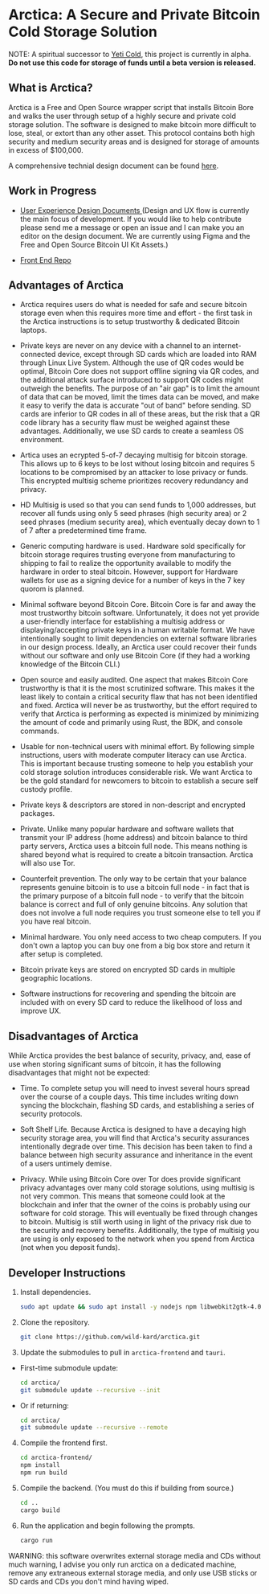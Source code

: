 # Arctica: A Secure and Private Bitcoin Cold Storage Solution

NOTE: A spiritual successor to <a href="https://github.com/JWWeatherman/yeticold">Yeti Cold</a>, this project is currently in alpha. **Do not use this code for storage of funds until a beta version is released.**

## What is Arctica?

Arctica is a Free and Open Source wrapper script that installs Bitcoin Bore and walks the user through setup of a highly secure and private cold storage solution. The software is designed to make bitcoin more difficult to lose, steal, or extort than any other asset. This protocol contains both high security and medium security areas and is designed for storage of amounts in excess of $100,000.

A comprehensive technial design document can be found <a href="https://docs.google.com/document/d/1_RZysHjRNKTzPG_xDWh8-EvLn57AOlBO3d9J-_0bSRQ/edit?usp=sharing">here</a>.

## Work in Progress

- <a href="https://www.figma.com/file/KcE9byRVhSntYcTITn1OvY/Bitcoin-Wallet-UI-Kit-(Arctica)?node-id=3350%3A85090">User Experience Design Documents </a> (Design and UX flow is currently the main focus of development. If you would like to help contribute please send me a message or open an issue and I can make you an editor on the design document. We are currently using Figma and the Free and Open Source Bitcoin UI Kit Assets.)

- <a href="https://github.com/wild-kard/arctica-frontend">Front End Repo</a>

## Advantages of Arctica

 - Arctica requires users do what is needed for safe and secure bitcoin storage even when this requires more time and effort - the first task in the Arctica instructions is to setup trustworthy & dedicated Bitcoin laptops.

 - Private keys are never on any device with a channel to an internet-connected device, except through SD cards which are loaded into RAM through Linux Live System. Although the use of QR codes would be optimal, Bitcoin Core does not support offline signing via QR codes, and the additional attack surface introduced to support QR codes might outweigh the benefits. The purpose of an "air gap" is to limit the amount of data that can be moved, limit the times data can be moved, and make it easy to verify the data is accurate "out of band" before sending. SD cards are inferior to QR codes in all of these areas, but the risk that a QR code library has a security flaw must be weighed against these advantages. Additionally, we use SD cards to create a seamless OS environment.
 - Artica uses an ecrypted 5-of-7 decaying multisig for bitcoin storage. This allows up to 6 keys to be lost without losing bitcoin and requires 5 locations to be compromised by an attacker to lose privacy or funds. This encrypted multisig scheme prioritizes recovery redundancy and privacy.
 - HD Multisig is used so that you can send funds to 1,000 addresses, but recover all funds using only 5 seed phrases (high security area) or 2 seed phrases (medium security area), which eventually decay down to 1 of 7 after a predetermined time frame.
 - Generic computing hardware is used. Hardware sold specifically for bitcoin storage requires trusting everyone from manufacturing to shipping to fail to realize the opportunity available to modify the hardware in order to steal bitcoin. However, support for Hardware wallets for use as a signing device for a number of keys in the 7 key quorom is planned.
 - Minimal software beyond Bitcoin Core. Bitcoin Core is far and away the most trustworthy bitcoin software. Unfortunately, it does not yet provide a user-friendly interface for establishing a multisig address or displaying/accepting private keys in a human writable format. We have intentionally sought to limit dependencies on external software libraries in our design process. Ideally, an Arctica user could recover their funds without our software and only use Bitcoin Core (if they had a working knowledge of the Bitcoin CLI.)
 - Open source and easily audited. One aspect that makes Bitcoin Core trustworthy is that it is the most scrutinized software. This makes it the least likely to contain a critical security flaw that has not been identified and fixed. Arctica will never be as trustworthy, but the effort required to verify that Arctica is performing as expected is minimized by minimizing the amount of code and primarily using Rust, the BDK, and console commands.
 - Usable for non-technical users with minimal effort. By following simple instructions, users with moderate computer literacy can use Arctica. This is important because trusting someone to help you establish your cold storage solution introduces considerable risk. We want Arctica to be the gold standard for newcomers to bitcoin to establish a secure self custody profile.
 - Private keys & descriptors are stored in non-descript and encrypted packages.
 - Private. Unlike many popular hardware and software wallets that transmit your IP address (home address) and bitcoin balance to third party servers, Arctica uses a bitcoin full node. This means nothing is shared beyond what is required to create a bitcoin transaction. Arctica will also use Tor.
 - Counterfeit prevention. The only way to be certain that your balance represents genuine bitcoin is to use a bitcoin full node - in fact that is the primary purpose of a bitcoin full node - to verify that the bitcoin balance is correct and full of only genuine bitcoins. Any solution that does not involve a full node requires you trust someone else to tell you if you have real bitcoin.
 - Minimal hardware. You only need access to two cheap computers. If you don't own a laptop you can buy one from a big box store and return it after setup is completed.
 - Bitcoin private keys are stored on encrypted SD cards in multiple geographic locations.
 - Software instructions for recovering and spending the bitcoin are included with on every SD card to reduce the likelihood of loss and improve UX.

## Disadvantages of Arctica

While Arctica provides the best balance of security, privacy, and, ease of use when storing significant sums of bitcoin, it has the following disadvantages that might not be expected:
- Time. To complete setup you will need to invest several hours spread over the course of a couple days. This time includes writing down syncing the blockchain, flashing SD cards, and establishing a series of security protocols.

- Soft Shelf Life. Because Arctica is designed to have a decaying high security storage area, you will find that Arctica's security assurances intentionally degrade over time. This decision has been taken to find a balance between high security assurance and inheritance in the event of a users untimely demise.
- Privacy. While using Bitcoin Core over Tor does provide significant privacy advantages over many cold storage solutions, using multisig is not very common. This means that someone could look at the blockchain and infer that the owner of the coins is probably using our software for cold storage. This will eventually be fixed through changes to bitcoin. Multisig is still worth using in light of the privacy risk due to the security and recovery benefits. Additionally, the type of multisig you are using is only exposed to the network when you spend from Arctica (not when you deposit funds).

## Developer Instructions

1. Install dependencies.
    ```bash
    sudo apt update && sudo apt install -y nodejs npm libwebkit2gtk-4.0-dev build-essential curl wget libssl-dev libgtk-3-dev libayatana-appindicator3-dev librsvg2-dev
    ```
2. Clone the repository.
    ```bash
    git clone https://github.com/wild-kard/arctica.git
    ```
3. Update the submodules to pull in `arctica-frontend` and `tauri`.
  - First-time submodule update:
    ```bash
    cd arctica/
    git submodule update --recursive --init
    ```
  - Or if returning:
    ```bash
    cd arctica/
    git submodule update --recursive --remote
    ```
4. Compile the frontend first.
    ```bash
    cd arctica-frontend/
    npm install
    npm run build
    ```
5. Compile the backend. (You must do this if building from source.)
    ```bash
    cd ..
    cargo build
6. Run the application and begin following the prompts.
    ```bash
    cargo run
    ```

WARNING: this software overwrites external storage media and CDs without much warning, I advise you only run arctica on a dedicated machine, remove any extraneous external storage media, and only use USB sticks or SD cards and CDs you don't mind having wiped.
